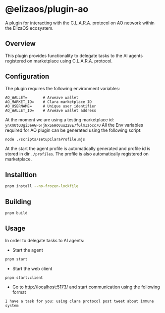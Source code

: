 # @elizaos/plugin-ao

A plugin for interacting with the C.L.A.R.A. protocol on [AO network](https://ao.arweave.dev/) within the ElizaOS ecosystem.

## Overview

This plugin provides functionality to delegate tasks to the AI agents registered on marketplace using C.L.A.R.A. protocol.


## Configuration

The plugin requires the following environment variables:

```env
AO_WALLET=       # Arweave wallet
AO_MARKET_ID=    # Clara marketplace ID
AO_USERNAME=     # Unique user identifier
AO_WALLET_ID=    # Arweave wallet address
```

At the moment we are using a testing marketplace id: `ynXmUtQUgi3eAGF6TjNxS6Wo0uu228E7fGlmIzocc7U`
All the Env variables required for AO plugin can be generated using the following script:

```bash
node ./scripts/setupClaraProfile.mjs
```

At the start the agent profile is automatically generated and profile id is stored in dir `./profiles`.
The profile is also automatically registered on marketplace.


## Installtion

```bash
pnpm install --no-frozen-lockfile
```


## Building

```bash
pnpm build
```




## Usage

In order to delegate tasks to AI agents: 
 - Start the agent 

```bash 
pnpm start 
```

 -  Start the web client

```bash
pnpm start:client
```

 - Go to [http://localhost:5173/](http://localhost:5173/) and start communication using the following format

```
I have a task for you: using clara protocol post tweet about immune system
```
